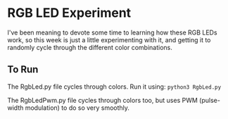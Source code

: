# RGB LED Experiment

I've been meaning to devote some time to learning how these RGB LEDs work, so this week is just a little experimenting with it, and getting it to randomly cycle through the different color combinations.

## To Run

The RgbLed.py file cycles through colors. Run it using: `python3 RgbLed.py`

The RgbLedPwm.py file cycles through colors too, but uses PWM (pulse-width modulation) to do so very smoothly.
